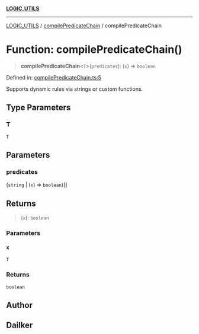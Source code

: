 [**LOGIC_UTILS**](../../README.md)

***

[LOGIC_UTILS](../../README.md) / [compilePredicateChain](../README.md) / compilePredicateChain

# Function: compilePredicateChain()

> **compilePredicateChain**\<`T`\>(`predicates`): (`x`) => `boolean`

Defined in: [compilePredicateChain.ts:5](https://github.com/dailker/everyutil/blob/fd2dd910f5fc45d6a6fda4227f10403d6a5baee7/src/logic/compilePredicateChain.ts#L5)

Supports dynamic rules via strings or custom functions.

## Type Parameters

### T

`T`

## Parameters

### predicates

(`string` \| (`x`) => `boolean`)[]

## Returns

> (`x`): `boolean`

### Parameters

#### x

`T`

### Returns

`boolean`

## Author

## Dailker
